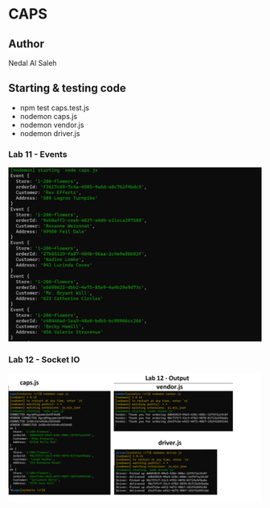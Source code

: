 # CAPS

## Author

Nedal Al Saleh

## Starting & testing code

* npm test caps.test.js
* nodemon caps.js
* nodemon vendor.js
* nodemon driver.js

### Lab 11 - Events

![output](event.PNG)

### Lab 12 - Socket IO

![output](socketio.png)